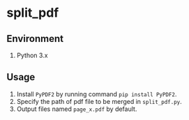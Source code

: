 # split_pdf

## Environment

1. Python 3.x

## Usage

1. Install `PyPDF2` by running command `pip install PyPDF2`.
2. Specify the path of pdf file to be merged in `split_pdf.py`.
3. Output files named `page_x.pdf` by default.

